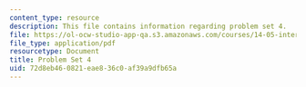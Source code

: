 ```yaml
---
content_type: resource
description: This file contains information regarding problem set 4.
file: https://ol-ocw-studio-app-qa.s3.amazonaws.com/courses/14-05-intermediate-macroeconomics-spring-2013/72d8eb460821eae836c0af39a9dfb65a_MIT14_05S13_pset4.pdf
file_type: application/pdf
resourcetype: Document
title: Problem Set 4
uid: 72d8eb46-0821-eae8-36c0-af39a9dfb65a
---
```

